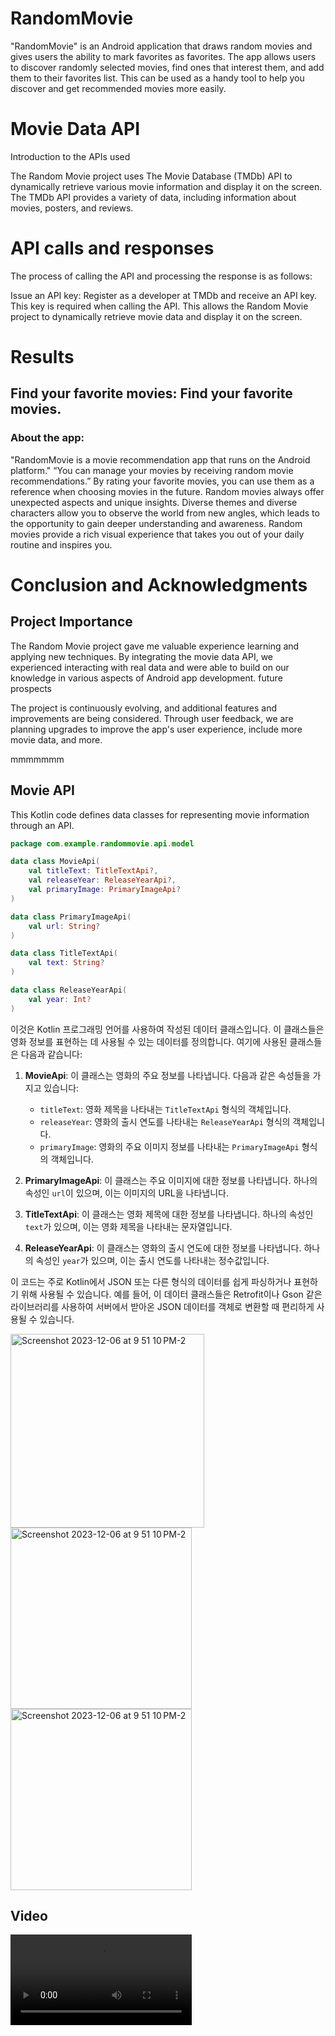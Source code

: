 # RandomMovie
 "RandomMovie" is an Android application that draws random movies and gives users the ability to mark favorites as favorites. The app allows users to discover randomly selected movies, find ones that interest them, and add them to their favorites list. This can be used as a handy tool to help you discover and get recommended movies more easily.

# Movie Data API   

Introduction to the APIs used

The Random Movie project uses The Movie Database (TMDb) API to dynamically retrieve various movie information and display it on the screen. The TMDb API provides a variety of data, including information about movies, posters, and reviews.

# API calls and responses

The process of calling the API and processing the response is as follows:

Issue an API key:
Register as a developer at TMDb and receive an API key. This key is required when calling the API.
This allows the Random Movie project to dynamically retrieve movie data and display it on the screen.

# Results
## Find your favorite movies: Find your favorite movies.
### About the app:

"RandomMovie is a movie recommendation app that runs on the Android platform."
“You can manage your movies by receiving random movie recommendations.”
By rating your favorite movies, you can use them as a reference when choosing movies in the future. Random movies always offer unexpected aspects and unique insights. Diverse themes and diverse characters allow you to observe the world from new angles, which leads to the opportunity to gain deeper understanding and awareness. Random movies provide a rich visual experience that takes you out of your daily routine and inspires you.

# Conclusion and Acknowledgments
## Project Importance

The Random Movie project gave me valuable experience learning and applying new techniques.
By integrating the movie data API, we experienced interacting with real data and were able to build on our knowledge in various aspects of Android app development.
future prospects

The project is continuously evolving, and additional features and improvements are being considered.
Through user feedback, we are planning upgrades to improve the app's user experience, include more movie data, and more.

mmmmmmm
## Movie API

This Kotlin code defines data classes for representing movie information through an API.

```kotlin
package com.example.randommovie.api.model

data class MovieApi(
    val titleText: TitleTextApi?,
    val releaseYear: ReleaseYearApi?,
    val primaryImage: PrimaryImageApi?
)

data class PrimaryImageApi(
    val url: String?
)

data class TitleTextApi(
    val text: String?
)

data class ReleaseYearApi(
    val year: Int?
)
```


이것은 Kotlin 프로그래밍 언어를 사용하여 작성된 데이터 클래스입니다. 이 클래스들은 영화 정보를 표현하는 데 사용될 수 있는 데이터를 정의합니다. 여기에 사용된 클래스들은 다음과 같습니다:

1. **MovieApi**: 이 클래스는 영화의 주요 정보를 나타냅니다. 다음과 같은 속성들을 가지고 있습니다:
   - `titleText`: 영화 제목을 나타내는 `TitleTextApi` 형식의 객체입니다.
   - `releaseYear`: 영화의 출시 연도를 나타내는 `ReleaseYearApi` 형식의 객체입니다.
   - `primaryImage`: 영화의 주요 이미지 정보를 나타내는 `PrimaryImageApi` 형식의 객체입니다.

2. **PrimaryImageApi**: 이 클래스는 주요 이미지에 대한 정보를 나타냅니다. 하나의 속성인 `url`이 있으며, 이는 이미지의 URL을 나타냅니다.

3. **TitleTextApi**: 이 클래스는 영화 제목에 대한 정보를 나타냅니다. 하나의 속성인 `text`가 있으며, 이는 영화 제목을 나타내는 문자열입니다.

4. **ReleaseYearApi**: 이 클래스는 영화의 출시 연도에 대한 정보를 나타냅니다. 하나의 속성인 `year`가 있으며, 이는 출시 연도를 나타내는 정수값입니다.

이 코드는 주로 Kotlin에서 JSON 또는 다른 형식의 데이터를 쉽게 파싱하거나 표현하기 위해 사용될 수 있습니다. 예를 들어, 이 데이터 클래스들은 Retrofit이나 Gson 같은 라이브러리를 사용하여 서버에서 받아온 JSON 데이터를 객체로 변환할 때 편리하게 사용될 수 있습니다.







<img width="310" alt="Screenshot 2023-12-06 at 9 51 10 PM-2" src="https://github.com/YokubovMukhammadali/randommovie-android/assets/119654152/78bb6af5-adfa-4a59-b034-1252e94c4c38">

<img width="290" alt="Screenshot 2023-12-06 at 9 51 10 PM-2" src="https://github.com/YokubovMukhammadali/randommovie-android/assets/119654152/d574f01e-9eb7-45d1-8ecd-379c7a044cdd">

<img width="290" alt="Screenshot 2023-12-06 at 9 51 10 PM-2" src="https://github.com/YokubovMukhammadali/randommovie-android/assets/119654152/f0f56a8b-451f-48d9-b2ec-0d201256a58f">

## Video


<video width="290" alt="Screenshot 2023-12-06 at 9 51 10 PM-2" src="https://github.com/YokubovMukhammadali/randommovie-android/assets/119654152/1a8a3907-020e-4b17-9d96-abd54ae68700">





